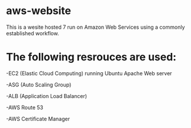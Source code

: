 # aws-website

This is a wesite hosted 7 run on Amazon Web Services using a commonly established workflow.

# The following resrouces are used:

-EC2 (Elastic Cloud Computing) running Ubuntu Apache Web server

-ASG (Auto Scaling Group)

-ALB (Application Load Balancer)

-AWS Route 53

-AWS Certificate Manager
